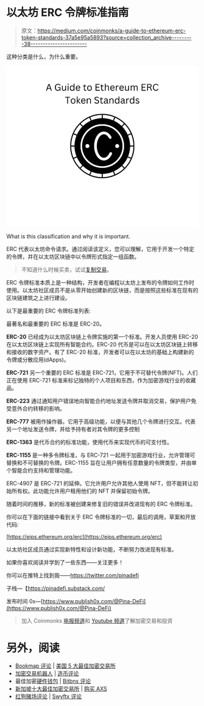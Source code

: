 # 以太坊 ERC 令牌标准指南

> 原文：<https://medium.com/coinmonks/a-guide-to-ethereum-erc-token-standards-37a5e95a5893?source=collection_archive---------38----------------------->

这种分类是什么，为什么重要。

![](img/22cc9f12155df055beed30c083ecf554.png)

What is this classification and why it is important.

ERC 代表以太坊命令请求。通过阅读该定义，您可以理解，它用于开发一个特定的令牌，并在以太坊区块链中以令牌形式指定一组函数。

> 不知道什么时候买卖，试试[复制交易](http://coincodecap.com/go/bityard)。

ERC 令牌标准本质上是一种结构，开发者在编程以太坊上发布的令牌如何工作时使用。以太坊社区成员不是从零开始创建新的区块链，而是按照这些标准在现有的区块链建筑之上进行建设。

以下是最重要的 ERC 令牌标准列表:

最著名和最重要的 ERC 标准是 ERC-20。

**ERC-20** 已经成为以太坊区块链上令牌实施的第一个标准。开发人员使用 ERC-20 在以太坊区块链上实现所有智能合约。ERC-20 代币是可以在以太坊区块链上转移和接收的数字资产。有了 ERC-20 标准，开发者可以在以太坊的基础上构建新的令牌或分散应用(dApps)。

**ERC-721** 另一个重要的 ERC 标准是 ERC-721，它用于不可替代令牌(NFT)。人们正在使用 ERC-721 标准来标记独特的个人项目和东西，作为加密游戏行业的收藏品。

**ERC-223** 通过通知用户错误地向智能合约地址发送令牌并取消交易，保护用户免受意外合约转移的影响。

**ERC-777** 被用作操作器。它用于高级功能，以便与其他几个令牌进行交互。代表另一个地址发送令牌，并给予持有者对其令牌的更多控制

**ERC-1363** 是代币合约的标准功能，使用代币来实现代币的可支付性。

**ERC-1155** 是一种多令牌标准，与 ERC-721 一起用于加密游戏行业，允许管理可替换和不可替换的令牌。ERC-1155 旨在让用户拥有任意数量的令牌类型，并由单个智能合约支持和管理功能。

ERC-4907 是 ERC-721 的延伸。它允许用户允许其他人使用 NFT，但不能转让初始所有权。此功能允许用户租用他们的 NFT 并保留初始令牌。

随着时间的推移，新的标准被创建来修复旧的错误并改进现有的 ERC 令牌标准。

你可以在下面的链接中看到关于 ERC 令牌标准的一切，最后的调用，草案和开放代码:

[https://eips.ethereum.org/erc](https://eips.ethereum.org/erc)

以太坊社区成员通过实现新特性和设计新功能，不断努力改进现有标准。

如果你喜欢阅读并学到了一些东西——关注更多！

你可以在推特上找到我——https://twitter.com/pinadefi

子栈—【https://pinadefi.substack.com/ 

发布时间 0x—[https://www.publish0x.com/@Pina-DeFi](https://www.publish0x.com/@Pina-DeFi)

> 加入 Coinmonks [电报频道](https://t.me/coincodecap)和 [Youtube 频道](https://www.youtube.com/c/coinmonks/videos)了解加密交易和投资

# 另外，阅读

*   [Bookmap 评论](https://coincodecap.com/bookmap-review-2021-best-trading-software) | [美国 5 大最佳加密交易所](https://coincodecap.com/crypto-exchange-usa)
*   [加密交易机器人](/coinmonks/crypto-trading-bot-c2ffce8acb2a) | [造币评论](https://coincodecap.com/coingate-review)
*   最佳加密[硬件钱包](/coinmonks/hardware-wallets-dfa1211730c6) | [Bitbns 评论](/coinmonks/bitbns-review-38256a07e161)
*   [新加坡十大最佳加密交易所](https://coincodecap.com/crypto-exchange-in-singapore) | [购买 AXS](https://coincodecap.com/buy-axs-token)
*   [红狗赌场评论](https://coincodecap.com/red-dog-casino-review) | [Swyftx 评论](https://coincodecap.com/swyftx-review)